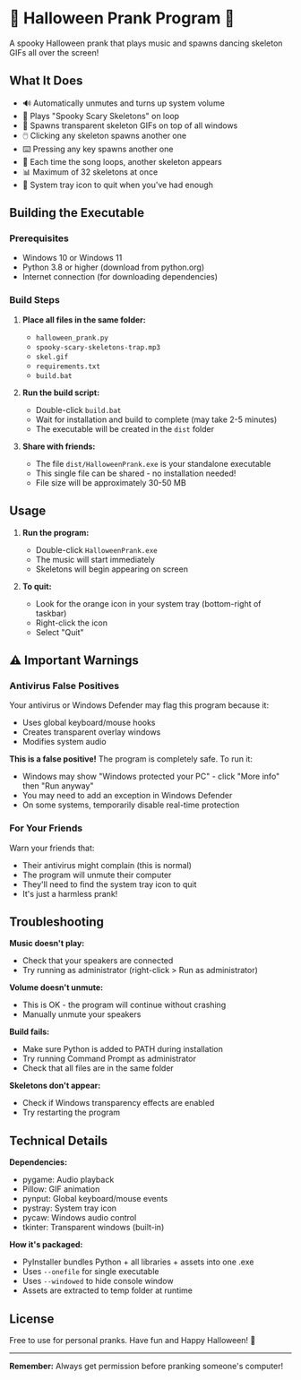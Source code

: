 # 🎃 Halloween Prank Program 🎃

A spooky Halloween prank that plays music and spawns dancing skeleton GIFs all over the screen!

## What It Does

- 🔊 Automatically unmutes and turns up system volume
- 🎵 Plays "Spooky Scary Skeletons" on loop
- 👻 Spawns transparent skeleton GIFs on top of all windows
- 🖱️ Clicking any skeleton spawns another one
- ⌨️ Pressing any key spawns another one
- 🔁 Each time the song loops, another skeleton appears
- 📊 Maximum of 32 skeletons at once
- 🚪 System tray icon to quit when you've had enough

## Building the Executable

### Prerequisites
- Windows 10 or Windows 11
- Python 3.8 or higher (download from python.org)
- Internet connection (for downloading dependencies)

### Build Steps

1. **Place all files in the same folder:**
   - `halloween_prank.py`
   - `spooky-scary-skeletons-trap.mp3`
   - `skel.gif`
   - `requirements.txt`
   - `build.bat`

2. **Run the build script:**
   - Double-click `build.bat`
   - Wait for installation and build to complete (may take 2-5 minutes)
   - The executable will be created in the `dist` folder

3. **Share with friends:**
   - The file `dist/HalloweenPrank.exe` is your standalone executable
   - This single file can be shared - no installation needed!
   - File size will be approximately 30-50 MB

## Usage

1. **Run the program:**
   - Double-click `HalloweenPrank.exe`
   - The music will start immediately
   - Skeletons will begin appearing on screen

2. **To quit:**
   - Look for the orange icon in your system tray (bottom-right of taskbar)
   - Right-click the icon
   - Select "Quit"

## ⚠️ Important Warnings

### Antivirus False Positives
Your antivirus or Windows Defender may flag this program because it:
- Uses global keyboard/mouse hooks
- Creates transparent overlay windows
- Modifies system audio

**This is a false positive!** The program is completely safe. To run it:
- Windows may show "Windows protected your PC" - click "More info" then "Run anyway"
- You may need to add an exception in Windows Defender
- On some systems, temporarily disable real-time protection

### For Your Friends
Warn your friends that:
- Their antivirus might complain (this is normal)
- The program will unmute their computer
- They'll need to find the system tray icon to quit
- It's just a harmless prank!

## Troubleshooting

**Music doesn't play:**
- Check that your speakers are connected
- Try running as administrator (right-click > Run as administrator)

**Volume doesn't unmute:**
- This is OK - the program will continue without crashing
- Manually unmute your speakers

**Build fails:**
- Make sure Python is added to PATH during installation
- Try running Command Prompt as administrator
- Check that all files are in the same folder

**Skeletons don't appear:**
- Check if Windows transparency effects are enabled
- Try restarting the program

## Technical Details

**Dependencies:**
- pygame: Audio playback
- Pillow: GIF animation
- pynput: Global keyboard/mouse events
- pystray: System tray icon
- pycaw: Windows audio control
- tkinter: Transparent windows (built-in)

**How it's packaged:**
- PyInstaller bundles Python + all libraries + assets into one .exe
- Uses `--onefile` for single executable
- Uses `--windowed` to hide console window
- Assets are extracted to temp folder at runtime

## License

Free to use for personal pranks. Have fun and Happy Halloween! 🎃

---

**Remember:** Always get permission before pranking someone's computer!
